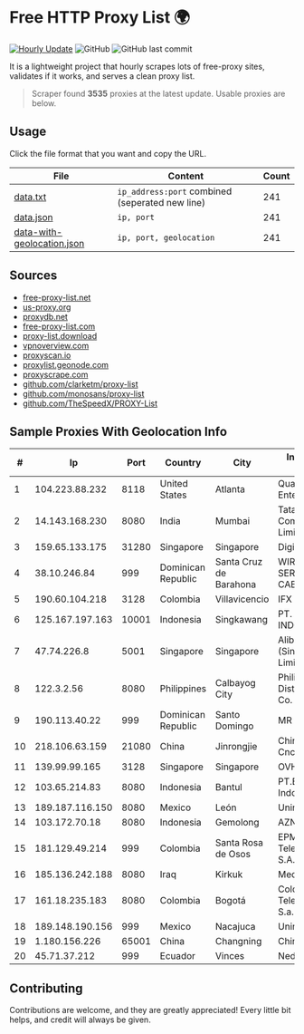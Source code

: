 
# Free HTTP Proxy List 🌍

[![Hourly Update](https://github.com/mertguvencli/http-proxy-list/actions/workflows/main.yml/badge.svg?branch=main)](https://github.com/mertguvencli/http-proxy-list/actions/workflows/main.yml)
![GitHub](https://img.shields.io/github/license/mertguvencli/http-proxy-list)
![GitHub last commit](https://img.shields.io/github/last-commit/mertguvencli/http-proxy-list)

It is a lightweight project that hourly scrapes lots of free-proxy sites, validates if it works, and serves a clean proxy list.


> Scraper found **3535** proxies at the latest update. Usable proxies are below.

## Usage

Click the file format that you want and copy the URL.


|File|Content|Count|
|----|-------|-----|
|[data.txt](https://raw.githubusercontent.com/mertguvencli/http-proxy-list/main/proxy-list/data.txt)|`ip_address:port` combined (seperated new line)|241|
|[data.json](https://raw.githubusercontent.com/mertguvencli/http-proxy-list/main/proxy-list/data.json)|`ip, port`|241|
|[data-with-geolocation.json](https://raw.githubusercontent.com/mertguvencli/http-proxy-list/main/proxy-list/data-with-geolocation.json)|`ip, port, geolocation`|241|

## Sources

* [free-proxy-list.net](https://free-proxy-list.net)
* [us-proxy.org](https://www.us-proxy.org)
* [proxydb.net](http://proxydb.net)
* [free-proxy-list.com](https://free-proxy-list.com/?page=&port=&type%5B%5D=http&type%5B%5D=https&up_time=0&search=Search)
* [proxy-list.download](https://www.proxy-list.download/HTTP)
* [vpnoverview.com](https://vpnoverview.com/privacy/anonymous-browsing/free-proxy-servers)
* [proxyscan.io](https://www.proxyscan.io)
* [proxylist.geonode.com](https://proxylist.geonode.com/api/proxy-list?limit=300&page=1&sort_by=lastChecked&sort_type=desc&protocols=http,https)
* [proxyscrape.com](https://api.proxyscrape.com/v2/?request=displayproxies&protocol=http&timeout=10000&country=all&ssl=all&anonymity=all)
* [github.com/clarketm/proxy-list](https://raw.githubusercontent.com/clarketm/proxy-list/master/proxy-list-raw.txt)
* [github.com/monosans/proxy-list](https://raw.githubusercontent.com/monosans/proxy-list/main/proxies/http.txt)
* [github.com/TheSpeedX/PROXY-List](https://raw.githubusercontent.com/TheSpeedX/PROXY-List/master/http.txt)


## Sample Proxies With Geolocation Info

|#|Ip|Port|Country|City|Internet Service Provider|
|-|--|----|-------|----|-------------------------|
|1|104.223.88.232|8118|United States|Atlanta|QuadraNet Enterprises LLC|
|2|14.143.168.230|8080|India|Mumbai|Tata Communications Limited|
|3|159.65.133.175|31280|Singapore|Singapore|DigitalOcean, LLC|
|4|38.10.246.84|999|Dominican Republic|Santa Cruz de Barahona|WIRELESS MULTI SERVICE VARGAS CABRERA, S. R. L|
|5|190.60.104.218|3128|Colombia|Villavicencio|IFX Corporation|
|6|125.167.197.163|10001|Indonesia|Singkawang|PT. TELKOM INDONESIA|
|7|47.74.226.8|5001|Singapore|Singapore|Alibaba Cloud (Singapore) Private Limited|
|8|122.3.2.56|8080|Philippines|Calbayog City|Philippine Long Distance Telephone Co.|
|9|190.113.40.22|999|Dominican Republic|Santo Domingo|MR Networking, SRL|
|10|218.106.63.159|21080|China|Jinrongjie|China Unicom CncNet|
|11|139.99.99.165|3128|Singapore|Singapore|OVH SAS|
|12|103.65.214.83|8080|Indonesia|Bantul|PT.Broadband Indonesia Pratama|
|13|189.187.116.150|8080|Mexico|León|Uninet S.A. de C.V|
|14|103.172.70.18|8080|Indonesia|Gemolong|AZNET|
|15|181.129.49.214|999|Colombia|Santa Rosa de Osos|EPM Telecomunicaciones S.A. E.S.P.|
|16|185.136.242.188|8080|Iraq|Kirkuk|Medya Net LLC|
|17|161.18.235.183|8080|Colombia|Bogotá|Colombia Telecomunicaciones S.a. ESP|
|18|189.148.190.156|999|Mexico|Nacajuca|Uninet S.A. de C.V|
|19|1.180.156.226|65001|China|Changning|Chinanet|
|20|45.71.37.212|999|Ecuador|Vinces|Nedetel S.A.|



## Contributing

Contributions are welcome, and they are greatly appreciated! Every
little bit helps, and credit will always be given.

